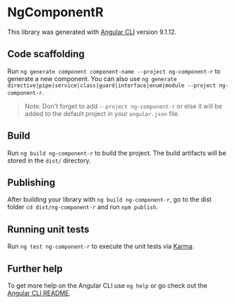 # NgComponentR

This library was generated with [Angular CLI](https://github.com/angular/angular-cli) version 9.1.12.

## Code scaffolding

Run `ng generate component component-name --project ng-component-r` to generate a new component. You can also use `ng generate directive|pipe|service|class|guard|interface|enum|module --project ng-component-r`.
> Note: Don't forget to add `--project ng-component-r` or else it will be added to the default project in your `angular.json` file. 

## Build

Run `ng build ng-component-r` to build the project. The build artifacts will be stored in the `dist/` directory.

## Publishing

After building your library with `ng build ng-component-r`, go to the dist folder `cd dist/ng-component-r` and run `npm publish`.

## Running unit tests

Run `ng test ng-component-r` to execute the unit tests via [Karma](https://karma-runner.github.io).

## Further help

To get more help on the Angular CLI use `ng help` or go check out the [Angular CLI README](https://github.com/angular/angular-cli/blob/master/README.md).
